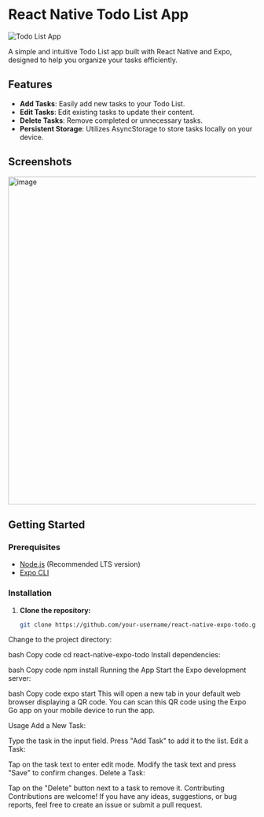 # React Native Todo List App

![Todo List App](link-to-screenshot-or-gif)

A simple and intuitive Todo List app built with React Native and Expo, designed to help you organize your tasks efficiently.

## Features

- **Add Tasks**: Easily add new tasks to your Todo List.
- **Edit Tasks**: Edit existing tasks to update their content.
- **Delete Tasks**: Remove completed or unnecessary tasks.
- **Persistent Storage**: Utilizes AsyncStorage to store tasks locally on your device.

## Screenshots
<img width="666" alt="image" src="https://github.com/FAZAL418/Task2__RN__TodoList/assets/112973148/1912b579-1b1c-4bec-a83f-3e6859b3f5e8">




## Getting Started

### Prerequisites

- [Node.js](https://nodejs.org/) (Recommended LTS version)
- [Expo CLI](https://docs.expo.dev/get-started/installation/)

### Installation

1. **Clone the repository:**

   ```bash
   git clone https://github.com/your-username/react-native-expo-todo.git
Change to the project directory:

bash
Copy code
cd react-native-expo-todo
Install dependencies:

bash
Copy code
npm install
Running the App
Start the Expo development server:

bash
Copy code
expo start
This will open a new tab in your default web browser displaying a QR code. You can scan this QR code using the Expo Go app on your mobile device to run the app.

Usage
Add a New Task:

Type the task in the input field.
Press "Add Task" to add it to the list.
Edit a Task:

Tap on the task text to enter edit mode.
Modify the task text and press "Save" to confirm changes.
Delete a Task:

Tap on the "Delete" button next to a task to remove it.
Contributing
Contributions are welcome! If you have any ideas, suggestions, or bug reports, feel free to create an issue or submit a pull request.
